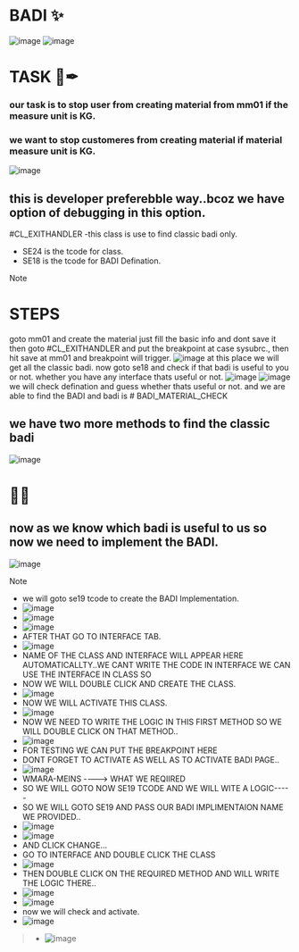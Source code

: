 # BADI ✨ 

![image](https://github.com/bhuvabhavik/MY-ABAP-CHEATSHEET/assets/49744703/5e781a31-68e0-4a43-9cee-553f2b9b9e49)
![image](https://github.com/bhuvabhavik/MY-ABAP-CHEATSHEET/assets/49744703/34818da6-b1b2-4fba-a120-45abb6aae289)

# TASK 📃✒
### our task is to stop user from creating material from mm01 if the measure unit is KG.
### we want to stop customeres from creating material if material measure unit is KG.

![image](https://github.com/bhuvabhavik/MY-ABAP-CHEATSHEET/assets/49744703/903c271a-79bd-407d-b2f7-3c72b8f64f79)
## this is developer preferebble way..bcoz we have option of debugging in this option.
#CL_EXITHANDLER
-this class is use to find classic badi only.
- SE24 is the tcode for class.
- SE18 is the tcode for BADI Defination.

>[!NOTE]
> # STEPS
>  goto mm01 and create the material just fill the basic info and dont save it
> then goto #CL_EXITHANDLER and put the breakpoint at case sysubrc., then hit save at mm01 and breakpoint will trigger.
> ![image](https://github.com/bhuvabhavik/MY-ABAP-CHEATSHEET/assets/49744703/850bb224-7add-440e-814c-b2d5d0c9e41f)
> at this place we will get all the classic badi.
> now goto se18 and check if that badi is useful to you or not. whether you have any interface thats useful or not.
> ![image](https://github.com/bhuvabhavik/MY-ABAP-CHEATSHEET/assets/49744703/66ad2130-f172-4b92-87b2-d842dd224800)
> ![image](https://github.com/bhuvabhavik/MY-ABAP-CHEATSHEET/assets/49744703/e22bc9c0-bb9c-4649-8425-8d4bace3819e)
> we will check defination and guess whether thats useful or not. and we are able to find the BADI and badi is # BADI_MATERIAL_CHECK

## we have two more methods to find the classic badi
![image](https://github.com/bhuvabhavik/MY-ABAP-CHEATSHEET/assets/49744703/7fac04f7-d2d9-4f30-a1f5-9f5dfd4d1bd4)

# 🌷🌷

## now as we know which badi is useful to us so now we need to implement the BADI.
![image](https://github.com/bhuvabhavik/MY-ABAP-CHEATSHEET/assets/49744703/cdc89486-253a-418e-bb5b-70653ed9fcc2)


>[!NOTE]
>- we will goto se19 tcode to create the BADI Implementation.
>- ![image](https://github.com/bhuvabhavik/MY-ABAP-CHEATSHEET/assets/49744703/08616ba5-89d8-4093-a899-658ecf320423)
>- ![image](https://github.com/bhuvabhavik/MY-ABAP-CHEATSHEET/assets/49744703/3a78d673-3901-4ab3-b937-32881ecc24be)
>- ![image](https://github.com/bhuvabhavik/MY-ABAP-CHEATSHEET/assets/49744703/a0cd665c-4ba2-44f8-a756-9186b744c224)
>- AFTER THAT GO TO INTERFACE TAB.
>- ![image](https://github.com/bhuvabhavik/MY-ABAP-CHEATSHEET/assets/49744703/10fbb680-f7d3-40dc-95f0-3fec9088f825)
>- NAME OF THE CLASS AND INTERFACE WILL APPEAR HERE AUTOMATICALLTY..WE CANT WRITE THE CODE IN INTERFACE WE CAN USE THE INTERFACE IN CLASS SO
>- NOW WE WILL DOUBLE CLICK AND CREATE THE CLASS.
>-  ![image](https://github.com/bhuvabhavik/MY-ABAP-CHEATSHEET/assets/49744703/6dc4a10d-68cf-4a58-aea9-e5eec3ba34ea)
>-  NOW WE WILL ACTIVATE THIS CLASS.
>-  ![image](https://github.com/bhuvabhavik/MY-ABAP-CHEATSHEET/assets/49744703/0467019b-7d90-4189-88a9-761fb8c79149)
>-  NOW WE NEED TO WRITE THE LOGIC IN THIS FIRST METHOD SO WE WILL DOUBLE CLICK ON THAT METHOD..
>-  ![image](https://github.com/bhuvabhavik/MY-ABAP-CHEATSHEET/assets/49744703/8d0bc502-a0c3-44de-b5df-e30736195d01)
>-  FOR TESTING WE CAN PUT THE BREAKPOINT HERE
>-  DONT FORGET TO ACTIVATE AS WELL AS TO ACTIVATE BADI PAGE..
>-  ![image](https://github.com/bhuvabhavik/MY-ABAP-CHEATSHEET/assets/49744703/50677c6c-d223-4bc4-a7e7-bb3bb8fcd880)
>-  WMARA-MEINS ----> WHAT WE REQIIRED
>-  SO WE WILL GOTO NOW SE19 TCODE AND WE WILL WITE A LOGIC-----
>-  SO WE WILL GOTO SE19 AND PASS OUR BADI IMPLIMENTAION NAME WE PROVIDED..
>-  ![image](https://github.com/bhuvabhavik/MY-ABAP-CHEATSHEET/assets/49744703/2399167a-bb32-47f3-99b5-989c15767828)
>-  ![image](https://github.com/bhuvabhavik/MY-ABAP-CHEATSHEET/assets/49744703/96e98ca2-970d-4a44-b13c-4f1b0a9c6143)
>-  AND CLICK CHANGE...
>-  GO TO INTERFACE AND DOUBLE CLICK THE CLASS
>-  ![image](https://github.com/bhuvabhavik/MY-ABAP-CHEATSHEET/assets/49744703/64442861-0b95-408e-878b-6b55b02039e4)
>-  THEN DOUBLE CLICK ON THE REQUIRED METHOD AND WILL WRITE THE LOGIC THERE..
>-  ![image](https://github.com/bhuvabhavik/MY-ABAP-CHEATSHEET/assets/49744703/d1e00578-7a54-4c0f-a7c4-1a75d5c8d3ff)
>-  ![image](https://github.com/bhuvabhavik/MY-ABAP-CHEATSHEET/assets/49744703/656e3f41-7ac4-4fe8-bb30-d7ac90f6cc9f)
>-  now we will check and activate.
>- ![image](https://github.com/bhuvabhavik/MY-ABAP-CHEATSHEET/assets/49744703/bec7d6a4-adbf-49da-9c8c-1b1f1e6d0974)

>-  ![image](https://github.com/bhuvabhavik/MY-ABAP-CHEATSHEET/assets/49744703/6a0b8da4-4eef-437f-b3fa-72e6fb4a7a94)










